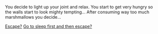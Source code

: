 You decide to light up your joint and relax.
You start to get very hungry so the walls start
to look mighty tempting...
After consuming way too much marshmallows you decide...

[Escape?](../macgyver/macgyver.md)
[Go to sleep first and then escape?](../sleep/more-sleep.md)
